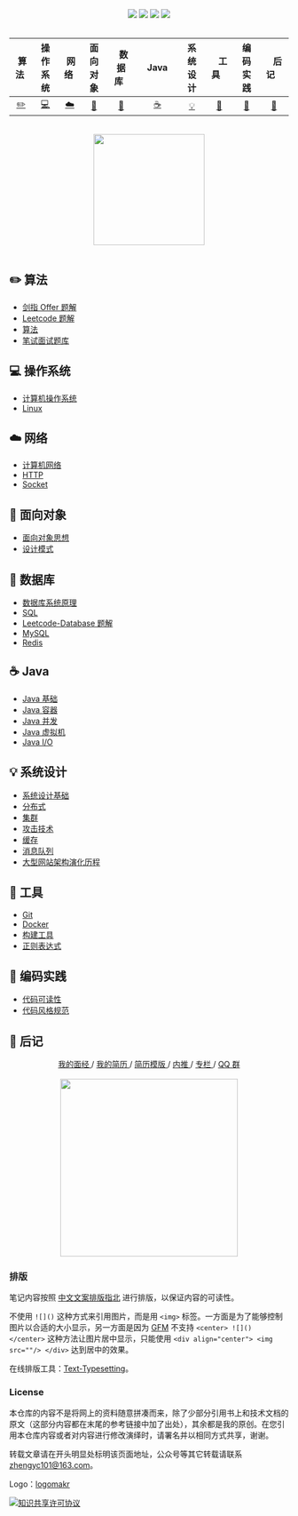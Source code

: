 <div align="center">
    <a href="https://gitstar-ranking.com/repositories"> <img src="https://badgen.net/badge/Rank/20?icon=github&color=4ab8a1"></a>
    <a href="assets/download.md"> <img src="https://badgen.net/badge/OvO/%E7%A6%BB%E7%BA%BF%E4%B8%8B%E8%BD%BD?icon=telegram&color=4ab8a1"></a>
    <a href="https://cyc2018.github.io/CS-Notes"> <img src="https://badgen.net/badge/CyC/%E5%9C%A8%E7%BA%BF%E9%98%85%E8%AF%BB?icon=sourcegraph&color=4ab8a1"></a>
    <a href="#微信公众号"> <img src="https://badgen.net/badge/%e5%85%ac%e4%bc%97%e5%8f%b7/CyC2018?icon=rss&color=4ab8a1"></a>
</div>
<br>

| &nbsp;算法&nbsp; | 操作系统 | &nbsp;网络&nbsp;|面向对象| &nbsp;&nbsp;数据库&nbsp;&nbsp;|&nbsp;&nbsp;&nbsp;Java&nbsp;&nbsp;&nbsp;|         系统设计| &nbsp;&nbsp;&nbsp;工具&nbsp;&nbsp;&nbsp; |编码实践| &nbsp;&nbsp;&nbsp;后记&nbsp;&nbsp;&nbsp; |
| :---: | :----: | :---: | :----: | :----: | :----: | :----: | :----: | :----: | :----: |
| [:pencil2:](#pencil2-算法) | [:computer:](#computer-操作系统) | [:cloud:](#cloud-网络) | [:art:](#art-面向对象) | [:floppy_disk:](#floppy_disk-数据库) |[:coffee:](#coffee-java)| [:bulb:](#bulb-系统设计) |[:wrench:](#wrench-工具)| [:watermelon:](#watermelon-编码实践) |[:memo:](#memo-后记)|

<br>

<div align="center">
    <img src="https://cs-notes-1256109796.cos.ap-guangzhou.myqcloud.com/githubio/LogoMakr_0zpEzN.png" width="200px">
</div>



<br>

## :pencil2: 算法

- [剑指 Offer 题解](https://github.com/wz3118103/CS-Notes/tree/master/notes/剑指%20Offer%20题解%20-%20目录.md)
- [Leetcode 题解](https://github.com/wz3118103/CS-Notes/tree/master/notes/Leetcode%20题解%20-%20目录.md)
- [算法](https://github.com/wz3118103/CS-Notes/tree/master/notes/算法%20-%20目录.md)
- [笔试面试题库](https://www.nowcoder.com/contestRoom?from=cyc_github)

## :computer: 操作系统

- [计算机操作系统](https://github.com/wz3118103/CS-Notes/tree/master/notes/计算机操作系统%20-%20目录.md)
- [Linux](https://github.com/wz3118103/CS-Notes/tree/master/notes/Linux.md)

## :cloud: 网络 

- [计算机网络](https://github.com/wz3118103/CS-Notes/tree/master/notes/计算机网络%20-%20目录.md)
- [HTTP](https://github.com/wz3118103/CS-Notes/tree/master/notes/HTTP.md)
- [Socket](https://github.com/wz3118103/CS-Notes/tree/master/notes/Socket.md)

## :art: 面向对象

- [面向对象思想](https://github.com/wz3118103/CS-Notes/tree/master/notes/面向对象思想.md)
- [设计模式](https://github.com/wz3118103/CS-Notes/tree/master/notes/设计模式%20-%20目录.md)

## :floppy_disk: 数据库

- [数据库系统原理](https://github.com/wz3118103/CS-Notes/tree/master/notes/数据库系统原理.md)
- [SQL](https://github.com/wz3118103/CS-Notes/tree/master/notes/SQL.md)
- [Leetcode-Database 题解](https://github.com/wz3118103/CS-Notes/tree/master/notes/Leetcode-Database%20题解.md)
- [MySQL](https://github.com/wz3118103/CS-Notes/tree/master/notes/MySQL.md)
- [Redis](https://github.com/wz3118103/CS-Notes/tree/master/notes/Redis.md)

## :coffee: Java

- [Java 基础](https://github.com/wz3118103/CS-Notes/tree/master/notes/Java%20基础.md)
- [Java 容器](https://github.com/wz3118103/CS-Notes/tree/master/notes/Java%20容器.md)
- [Java 并发](https://github.com/wz3118103/CS-Notes/tree/master/notes/Java%20并发.md)
- [Java 虚拟机](https://github.com/wz3118103/CS-Notes/tree/master/notes/Java%20虚拟机.md)
- [Java I/O](https://github.com/wz3118103/CS-Notes/tree/master/notes/Java%20IO.md)

## :bulb: 系统设计 

- [系统设计基础](https://github.com/wz3118103/CS-Notes/tree/master/notes/系统设计基础.md)
- [分布式](https://github.com/wz3118103/CS-Notes/tree/master/notes/分布式.md)
- [集群](https://github.com/wz3118103/CS-Notes/tree/master/notes/集群.md)
- [攻击技术](https://github.com/wz3118103/CS-Notes/tree/master/notes/攻击技术.md)
- [缓存](https://github.com/wz3118103/CS-Notes/tree/master/notes/缓存.md)
- [消息队列](https://github.com/wz3118103/CS-Notes/tree/master/notes/消息队列.md)
- [大型网站架构演化历程](https://github.com/wz3118103/CS-Notes/tree/master/notes/大型网站架构演化历程.md)

## :wrench: 工具 

- [Git](https://github.com/wz3118103/CS-Notes/tree/master/notes/Git.md)
- [Docker](https://github.com/wz3118103/CS-Notes/tree/master/notes/Docker.md)
- [构建工具](https://github.com/wz3118103/CS-Notes/tree/master/notes/构建工具.md)
- [正则表达式](https://github.com/wz3118103/CS-Notes/tree/master/notes/正则表达式.md)

## :watermelon: 编码实践 

- [代码可读性](https://github.com/wz3118103/CS-Notes/tree/master/notes/代码可读性.md)
- [代码风格规范](https://github.com/wz3118103/CS-Notes/tree/master/notes/代码风格规范.md)

## :memo: 后记

<div align="center">
	<a href="https://www.nowcoder.com/discuss/137593?from=cyc_github"> 我的面经 </a> / <a href="https://cyc2018.github.io"> 我的简历 </a> / <a href="https://github.com/CyC2018/Markdown-Resume"> 简历模版 </a> / <a href="https://github.com/CyC2018/Job-Recommend"> 内推 </a> / <a href="https://xiaozhuanlan.com/CyC2018"> 专栏 </a> / <a href="assets/QQ2群.png"> QQ 群</a>
	<br><br>
    <img width="320px" src="https://cs-notes-1256109796.cos.ap-guangzhou.myqcloud.com/githubio/公众号二维码-2.png"></img>
</div>



### 排版

笔记内容按照 [中文文案排版指北](https://github.com/sparanoid/chinese-copywriting-guidelines) 进行排版，以保证内容的可读性。

不使用 `![]()` 这种方式来引用图片，而是用 `<img>` 标签。一方面是为了能够控制图片以合适的大小显示，另一方面是因为 [GFM](https://github.github.com/gfm/) 不支持 `<center> ![]() </center>` 这种方法让图片居中显示，只能使用 `<div align="center"> <img src=""/> </div>` 达到居中的效果。

在线排版工具：[Text-Typesetting](https://github.com/CyC2018/Text-Typesetting)。

### License

本仓库的内容不是将网上的资料随意拼凑而来，除了少部分引用书上和技术文档的原文（这部分内容都在末尾的参考链接中加了出处），其余都是我的原创。在您引用本仓库内容或者对内容进行修改演绎时，请署名并以相同方式共享，谢谢。

转载文章请在开头明显处标明该页面地址，公众号等其它转载请联系 zhengyc101@163.com。

Logo：[logomakr](https://logomakr.com/)

<a rel="license" href="http://creativecommons.org/licenses/by-nc-sa/4.0/"><img alt="知识共享许可协议" style="border-width:0" src="https://i.creativecommons.org/l/by-nc-sa/4.0/88x31.png" /></a>

